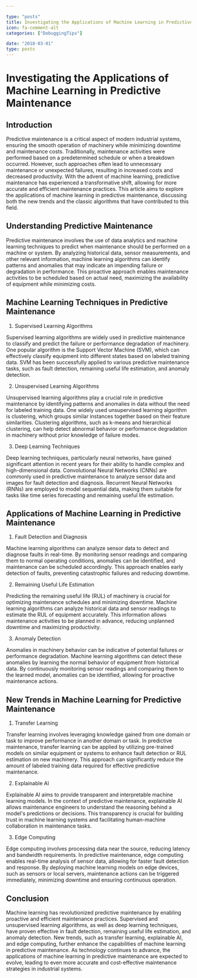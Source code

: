 ```yaml
---

type: "posts"
title: Investigating the Applications of Machine Learning in Predictive Maintenance
icon: fa-comment-alt
categories: ["DebuggingTips"]

date: "2018-03-01"
type: posts
---
```





# Investigating the Applications of Machine Learning in Predictive Maintenance

## Introduction

Predictive maintenance is a critical aspect of modern industrial systems, ensuring the smooth operation of machinery while minimizing downtime and maintenance costs. Traditionally, maintenance activities were performed based on a predetermined schedule or when a breakdown occurred. However, such approaches often lead to unnecessary maintenance or unexpected failures, resulting in increased costs and decreased productivity. With the advent of machine learning, predictive maintenance has experienced a transformative shift, allowing for more accurate and efficient maintenance practices. This article aims to explore the applications of machine learning in predictive maintenance, discussing both the new trends and the classic algorithms that have contributed to this field.

## Understanding Predictive Maintenance

Predictive maintenance involves the use of data analytics and machine learning techniques to predict when maintenance should be performed on a machine or system. By analyzing historical data, sensor measurements, and other relevant information, machine learning algorithms can identify patterns and anomalies that may indicate an impending failure or degradation in performance. This proactive approach enables maintenance activities to be scheduled based on actual need, maximizing the availability of equipment while minimizing costs.

## Machine Learning Techniques in Predictive Maintenance

1. Supervised Learning Algorithms

Supervised learning algorithms are widely used in predictive maintenance to classify and predict the failure or performance degradation of machinery. One popular algorithm is the Support Vector Machine (SVM), which can effectively classify equipment into different states based on labeled training data. SVM has been successfully applied to various predictive maintenance tasks, such as fault detection, remaining useful life estimation, and anomaly detection.

2. Unsupervised Learning Algorithms

Unsupervised learning algorithms play a crucial role in predictive maintenance by identifying patterns and anomalies in data without the need for labeled training data. One widely used unsupervised learning algorithm is clustering, which groups similar instances together based on their feature similarities. Clustering algorithms, such as k-means and hierarchical clustering, can help detect abnormal behavior or performance degradation in machinery without prior knowledge of failure modes.

3. Deep Learning Techniques

Deep learning techniques, particularly neural networks, have gained significant attention in recent years for their ability to handle complex and high-dimensional data. Convolutional Neural Networks (CNNs) are commonly used in predictive maintenance to analyze sensor data and images for fault detection and diagnosis. Recurrent Neural Networks (RNNs) are employed to model sequential data, making them suitable for tasks like time series forecasting and remaining useful life estimation.

## Applications of Machine Learning in Predictive Maintenance

1. Fault Detection and Diagnosis

Machine learning algorithms can analyze sensor data to detect and diagnose faults in real-time. By monitoring sensor readings and comparing them to normal operating conditions, anomalies can be identified, and maintenance can be scheduled accordingly. This approach enables early detection of faults, preventing catastrophic failures and reducing downtime.

2. Remaining Useful Life Estimation

Predicting the remaining useful life (RUL) of machinery is crucial for optimizing maintenance schedules and minimizing downtime. Machine learning algorithms can analyze historical data and sensor readings to estimate the RUL of equipment accurately. This information allows maintenance activities to be planned in advance, reducing unplanned downtime and maximizing productivity.

3. Anomaly Detection

Anomalies in machinery behavior can be indicative of potential failures or performance degradation. Machine learning algorithms can detect these anomalies by learning the normal behavior of equipment from historical data. By continuously monitoring sensor readings and comparing them to the learned model, anomalies can be identified, allowing for proactive maintenance actions.

## New Trends in Machine Learning for Predictive Maintenance

1. Transfer Learning

Transfer learning involves leveraging knowledge gained from one domain or task to improve performance in another domain or task. In predictive maintenance, transfer learning can be applied by utilizing pre-trained models on similar equipment or systems to enhance fault detection or RUL estimation on new machinery. This approach can significantly reduce the amount of labeled training data required for effective predictive maintenance.

2. Explainable AI

Explainable AI aims to provide transparent and interpretable machine learning models. In the context of predictive maintenance, explainable AI allows maintenance engineers to understand the reasoning behind a model's predictions or decisions. This transparency is crucial for building trust in machine learning systems and facilitating human-machine collaboration in maintenance tasks.

3. Edge Computing

Edge computing involves processing data near the source, reducing latency and bandwidth requirements. In predictive maintenance, edge computing enables real-time analysis of sensor data, allowing for faster fault detection and response. By deploying machine learning models on edge devices, such as sensors or local servers, maintenance actions can be triggered immediately, minimizing downtime and ensuring continuous operation.

## Conclusion

Machine learning has revolutionized predictive maintenance by enabling proactive and efficient maintenance practices. Supervised and unsupervised learning algorithms, as well as deep learning techniques, have proven effective in fault detection, remaining useful life estimation, and anomaly detection. New trends, such as transfer learning, explainable AI, and edge computing, further enhance the capabilities of machine learning in predictive maintenance. As technology continues to advance, the applications of machine learning in predictive maintenance are expected to evolve, leading to even more accurate and cost-effective maintenance strategies in industrial systems.